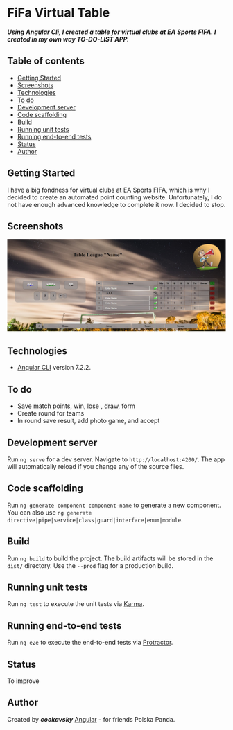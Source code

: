 # FiFa Virtual Table
**_Using Angular Cli, I created a table for virtual clubs at EA Sports FIFA. I created in my own way TO-DO-LIST APP._**

## Table of contents
* [Getting Started](#getting-started)
* [Screenshots](#screenshots)
* [Technologies](#technologies)
* [To do](#to-do)
* [Development server](#development-server)
* [Code scaffolding](#code-scaffolding)
* [Build](#build)
* [Running unit tests](#running-unit-tests)
* [Running end-to-end tests](#running-end-to-end-tests)
* [Status](#status)
* [Author](#author)

## Getting Started
I have a big fondness for virtual clubs at EA Sports FIFA, which is why I decided to create an automated point counting website. Unfortunately, I do not have enough advanced knowledge to complete it now. I decided to stop.

## Screenshots
![Example screenshot](./src/assets/img/screencapture.jpg)

## Technologies
* [Angular CLI](https://github.com/angular/angular-cli) version 7.2.2.

## To do
* Save match points, win, lose , draw, form
* Create round for teams
* In round save result, add photo game, and accept

## Development server

Run `ng serve` for a dev server. Navigate to `http://localhost:4200/`. The app will automatically reload if you change any of the source files.

## Code scaffolding

Run `ng generate component component-name` to generate a new component. You can also use `ng generate directive|pipe|service|class|guard|interface|enum|module`.

## Build

Run `ng build` to build the project. The build artifacts will be stored in the `dist/` directory. Use the `--prod` flag for a production build.

## Running unit tests

Run `ng test` to execute the unit tests via [Karma](https://karma-runner.github.io).

## Running end-to-end tests

Run `ng e2e` to execute the end-to-end tests via [Protractor](http://www.protractortest.org/).

## Status
To improve

## Author
Created by **_cookavsky_** [Angular](https://angulartable.cookavsky.com/) - for friends Polska Panda.
